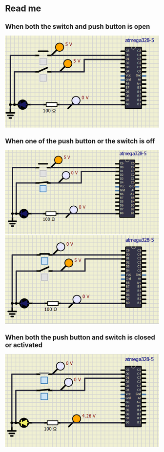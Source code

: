 # Read me
## When both the  switch and push button is open
![pic](i2.png)

## When one of the push button  or the switch is off 
![pic](i1.png)
![pic](i4.png)


## When both the push button and switch is closed or activated

![pic](i3.png)
